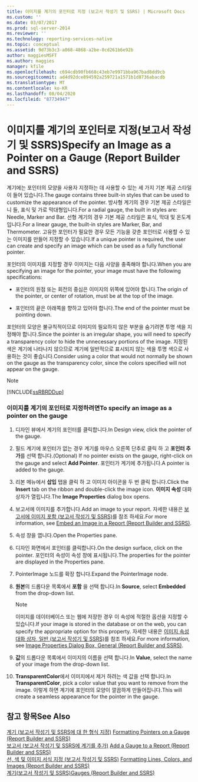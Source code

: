 ```yaml
---
title: 이미지를 계기의 포인터로 지정 (보고서 작성기 및 SSRS) | Microsoft Docs
ms.custom: ''
ms.date: 03/07/2017
ms.prod: sql-server-2014
ms.reviewer: ''
ms.technology: reporting-services-native
ms.topic: conceptual
ms.assetid: 9d73b3c3-a068-4868-a2be-0cd261b6e92b
author: maggiesMSFT
ms.author: maggies
manager: kfile
ms.openlocfilehash: c694cdb90fb668c43eb7e9971bba967bad8dd9cb
ms.sourcegitcommit: ad4d92dce894592a259721a1571b1d8736abacdb
ms.translationtype: MT
ms.contentlocale: ko-KR
ms.lasthandoff: 08/04/2020
ms.locfileid: "87734947"
---
```

# <a name="specify-an-image-as-a-pointer-on-a-gauge-report-builder-and-ssrs"></a><span data-ttu-id="aa9d0-102">이미지를 계기의 포인터로 지정(보고서 작성기 및 SSRS)</span><span class="sxs-lookup"><span data-stu-id="aa9d0-102">Specify an Image as a Pointer on a Gauge (Report Builder and SSRS)</span></span>
  <span data-ttu-id="aa9d0-103">계기에는 포인터의 모양을 사용자 지정하는 데 사용할 수 있는 세 가지 기본 제공 스타일이 들어 있습니다.</span><span class="sxs-lookup"><span data-stu-id="aa9d0-103">The gauge contains three built-in styles that can be used to customize the appearance of the pointer.</span></span> <span data-ttu-id="aa9d0-104">방사형 계기의 경우 기본 제공 스타일은 니 들, 표식 및 가로 막대형입니다.</span><span class="sxs-lookup"><span data-stu-id="aa9d0-104">For a radial gauge, the built in styles are: Needle, Marker and Bar.</span></span> <span data-ttu-id="aa9d0-105">선형 계기의 경우 기본 제공 스타일은 표식, 막대 및 온도계입니다.</span><span class="sxs-lookup"><span data-stu-id="aa9d0-105">For a linear gauge, the built-in styles are Marker, Bar, and Thermometer.</span></span> <span data-ttu-id="aa9d0-106">고유한 포인터가 필요한 경우 모든 기능을 갖춘 포인터로 사용할 수 있는 이미지를 만들어 지정할 수 있습니다.</span><span class="sxs-lookup"><span data-stu-id="aa9d0-106">If a unique pointer is required, the user can create and specify an image which can be used as a fully functional pointer.</span></span>  
  
 <span data-ttu-id="aa9d0-107">포인터의 이미지를 지정할 경우 이미지는 다음 사양을 충족해야 합니다.</span><span class="sxs-lookup"><span data-stu-id="aa9d0-107">When you are specifying an image for the pointer, your image must have the following specifications:</span></span>  
  
-   <span data-ttu-id="aa9d0-108">포인터의 원점 또는 회전의 중심은 이미지의 위쪽에 있어야 합니다.</span><span class="sxs-lookup"><span data-stu-id="aa9d0-108">The origin of the pointer, or center of rotation, must be at the top of the image.</span></span>  
  
-   <span data-ttu-id="aa9d0-109">포인터의 끝은 아래쪽을 향하고 있어야 합니다.</span><span class="sxs-lookup"><span data-stu-id="aa9d0-109">The end of the pointer must be pointing down.</span></span>  
  
 <span data-ttu-id="aa9d0-110">포인터의 모양은 불규칙적이므로 이미지의 필요하지 않은 부분을 숨기려면 투명 색을 지정해야 합니다.</span><span class="sxs-lookup"><span data-stu-id="aa9d0-110">Since the pointer is an irregular shape, you will need to specify a transparency color to hide the unnecessary portions of the image.</span></span> <span data-ttu-id="aa9d0-111">지정된 색은 계기에 나타나지 않으므로 계기에 일반적으로 표시되지 않는 색을 투명 색으로 사용하는 것이 좋습니다.</span><span class="sxs-lookup"><span data-stu-id="aa9d0-111">Consider using a color that would not normally be shown on the gauge as the transparency color, since the colors specified will not appear on the gauge.</span></span>  
  
> [!NOTE]  
>  [!INCLUDE[ssRBRDDup](../includes/ssrbrddup-md.md)]  
  
### <a name="to-specify-an-image-as-a-pointer-on-the-gauge"></a><span data-ttu-id="aa9d0-112">이미지를 계기의 포인터로 지정하려면</span><span class="sxs-lookup"><span data-stu-id="aa9d0-112">To specify an image as a pointer on the gauge</span></span>  
  
1.  <span data-ttu-id="aa9d0-113">디자인 뷰에서 계기의 포인터를 클릭합니다.</span><span class="sxs-lookup"><span data-stu-id="aa9d0-113">In Design view, click the pointer of the gauge.</span></span>  
  
2.  <span data-ttu-id="aa9d0-114">필드 계기에 포인터가 없는 경우 계기를 마우스 오른쪽 단추로 클릭 하 고 **포인터 추가**를 선택 합니다.</span><span class="sxs-lookup"><span data-stu-id="aa9d0-114">(Optional) If no pointer exists on the gauge, right-click on the gauge and select **Add Pointer**.</span></span> <span data-ttu-id="aa9d0-115">포인터가 계기에 추가됩니다.</span><span class="sxs-lookup"><span data-stu-id="aa9d0-115">A pointer is added to the gauge.</span></span>  
  
3.  <span data-ttu-id="aa9d0-116">리본 메뉴에서 **삽입** 탭을 클릭 하 고 이미지 아이콘을 두 번 클릭 합니다.</span><span class="sxs-lookup"><span data-stu-id="aa9d0-116">Click the **Insert** tab on the ribbon and double-click the image icon.</span></span> <span data-ttu-id="aa9d0-117">**이미지 속성** 대화 상자가 열립니다.</span><span class="sxs-lookup"><span data-stu-id="aa9d0-117">The **Image Properties** dialog box opens.</span></span>  
  
4.  <span data-ttu-id="aa9d0-118">보고서에 이미지를 추가합니다.</span><span class="sxs-lookup"><span data-stu-id="aa9d0-118">Add an image to your report.</span></span> <span data-ttu-id="aa9d0-119">자세한 내용은 [보고서에 이미지 포함 &#40;보고서 작성기 및 SSRS&#41;](report-design/embed-an-image-in-a-report-report-builder-and-ssrs.md)를 참조 하세요.</span><span class="sxs-lookup"><span data-stu-id="aa9d0-119">For more information, see [Embed an Image in a Report &#40;Report Builder and SSRS&#41;](report-design/embed-an-image-in-a-report-report-builder-and-ssrs.md).</span></span>  
  
5.  <span data-ttu-id="aa9d0-120">속성 창을 엽니다.</span><span class="sxs-lookup"><span data-stu-id="aa9d0-120">Open the Properties pane.</span></span>  
  
6.  <span data-ttu-id="aa9d0-121">디자인 화면에서 포인터를 클릭합니다.</span><span class="sxs-lookup"><span data-stu-id="aa9d0-121">On the design surface, click on the pointer.</span></span> <span data-ttu-id="aa9d0-122">포인터의 속성이 속성 창에 표시됩니다.</span><span class="sxs-lookup"><span data-stu-id="aa9d0-122">The properties for the pointer are displayed in the Properties pane.</span></span>  
  
7.  <span data-ttu-id="aa9d0-123">PointerImage 노드를 확장 합니다.</span><span class="sxs-lookup"><span data-stu-id="aa9d0-123">Expand the PointerImage node.</span></span>  
  
8.  <span data-ttu-id="aa9d0-124">**원본**의 드롭다운 목록에서 **포함** 을 선택 합니다.</span><span class="sxs-lookup"><span data-stu-id="aa9d0-124">In **Source**, select **Embedded** from the drop-down list.</span></span>  
  
    > [!NOTE]  
    >  <span data-ttu-id="aa9d0-125">이미지를 데이터베이스 또는 웹에 저장한 경우 이 속성에 적절한 옵션을 지정할 수 있습니다.</span><span class="sxs-lookup"><span data-stu-id="aa9d0-125">If your image is stored in the database or on the web, you can specify the appropriate option for this property.</span></span> <span data-ttu-id="aa9d0-126">자세한 내용은 [이미지 속성 대화 상자, 일반 &#40;보고서 작성기 및 SSRS&#41;](../../2014/reporting-services/image-properties-dialog-box-general-report-builder-and-ssrs.md)를 참조 하세요.</span><span class="sxs-lookup"><span data-stu-id="aa9d0-126">For more information, see [Image Properties Dialog Box, General &#40;Report Builder and SSRS&#41;](../../2014/reporting-services/image-properties-dialog-box-general-report-builder-and-ssrs.md).</span></span>  
  
9. <span data-ttu-id="aa9d0-127">**값**의 드롭다운 목록에서 이미지의 이름을 선택 합니다.</span><span class="sxs-lookup"><span data-stu-id="aa9d0-127">In **Value**, select the name of your image from the drop-down list.</span></span>  
  
10. <span data-ttu-id="aa9d0-128">**TransparentColor**에서 이미지에서 제거 하려는 색 값을 선택 합니다.</span><span class="sxs-lookup"><span data-stu-id="aa9d0-128">In **TransparentColor**, pick a color value that you want to remove from the image.</span></span> <span data-ttu-id="aa9d0-129">이렇게 하면 계기에 포인터의 모양이 깔끔하게 만들어집니다.</span><span class="sxs-lookup"><span data-stu-id="aa9d0-129">This will create a seamless appearance for the pointer in the gauge.</span></span>  
  
## <a name="see-also"></a><span data-ttu-id="aa9d0-130">참고 항목</span><span class="sxs-lookup"><span data-stu-id="aa9d0-130">See Also</span></span>  
 <span data-ttu-id="aa9d0-131">[계기 &#40;보고서 작성기 및 SSRS에 대 한 형식 지정&#41;](report-design/formatting-pointers-on-a-gauge-report-builder-and-ssrs.md) </span><span class="sxs-lookup"><span data-stu-id="aa9d0-131">[Formatting Pointers on a Gauge &#40;Report Builder and SSRS&#41;](report-design/formatting-pointers-on-a-gauge-report-builder-and-ssrs.md) </span></span>  
 <span data-ttu-id="aa9d0-132">[보고서 &#40;보고서 작성기 및 SSRS에 계기를 추가&#41;](report-design/add-a-gauge-to-a-report-report-builder-and-ssrs.md) </span><span class="sxs-lookup"><span data-stu-id="aa9d0-132">[Add a Gauge to a Report &#40;Report Builder and SSRS&#41;](report-design/add-a-gauge-to-a-report-report-builder-and-ssrs.md) </span></span>  
 <span data-ttu-id="aa9d0-133">[선, 색 및 이미지 서식 지정 &#40;보고서 작성기 및 SSRS&#41;](report-design/images-report-builder-and-ssrs.md) </span><span class="sxs-lookup"><span data-stu-id="aa9d0-133">[Formatting Lines, Colors, and Images &#40;Report Builder and SSRS&#41;](report-design/images-report-builder-and-ssrs.md) </span></span>  
 [<span data-ttu-id="aa9d0-134">계기&#40;보고서 작성기 및 SSRS&#41;</span><span class="sxs-lookup"><span data-stu-id="aa9d0-134">Gauges &#40;Report Builder and SSRS&#41;</span></span>](report-design/gauges-report-builder-and-ssrs.md)  
  
  
